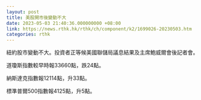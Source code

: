 ```yaml
---
layout: post
title: 美股開市後變動不大
date: 2023-05-03 21:40:36.000000000 +08:00
link: https://news.rthk.hk/rthk/ch/component/k2/1699026-20230503.htm
categories: rthk
---
```


紐約股市變動不大。投資者正等候美國聯儲局議息結果及主席鮑威爾會後記者會。

道瓊斯指數較早時報33660點，跌24點。

納斯達克指數報12114點，升33點。

標準普爾500指數報4125點，升5點。
